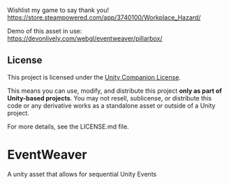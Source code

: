 Wishlist my game to say thank you!
https://store.steampowered.com/app/3740100/Workplace_Hazard/

Demo of this asset in use:
https://devonlively.com/webgl/eventweaver/pillarbox/

## License

This project is licensed under the [Unity Companion License](https://unity.com/legal/licenses/unity-companion-license).

This means you can use, modify, and distribute this project **only as part of Unity-based projects**. You may not resell, sublicense, or distribute this code or any derivative works as a standalone asset or outside of a Unity project.

For more details, see the LICENSE.md file.

# EventWeaver
A unity asset that allows for sequential Unity Events
